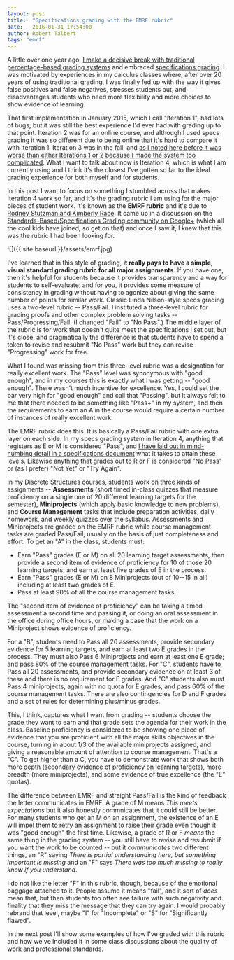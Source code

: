 ```yaml
---
layout: post
title:  "Specifications grading with the EMRF rubric"
date:   2016-01-31 17:54:00   
author: Robert Talbert
tags: "emrf"
---
```


A little over one year ago, [I make a decisive break with traditional percentage-based grading systems](http://chronicle.com/blognetwork/castingoutnines/2015/01/19/putting-specs-grading-to-work/) and embraced [specifications grading](https://www.utimes.pitt.edu/?p=30598). I was motivated by experiences in my calculus classes where, after over 20 years of using traditional grading, I was finally fed up with the way it gives false positives and false negatives, stresses students out, and disadvantages students who need more flexibility and more choices to show evidence of learning. 

That first implementation in January 2015, which I call "Iteration 1", had lots of bugs, but it was still the best experience I'd ever had with grading up to that point. Iteration 2 was for an online course, and although I used specs grading it was so different due to being online that it's hard to compare it with Iteration 1. Iteration 3 was in the fall, and [as I noted here before it was worse than either Iterations 1 or 2 because I made the system too complicated](http://rtalbert.org/blog/2015/grading-simplicity-and-complexity/). What I want to talk about now is Iteration 4, which is what I am currently using and I think it's the closest I've gotten so far to the ideal grading experience for both myself and for students. 

In this post I want to focus on something I stumbled across that makes Iteration 4 work so far, and it's the grading rubric I am using for the major pieces of student work. It's known as the __EMRF rubric__ and it's due to [Rodney Stutzman and Kimberly Race](http://eric.ed.gov/?id=EJ717675). It came up in a discussion on the [Standards-Based/Specifications Grading community on Google+](https://plus.google.com/communities/117099673102877564377) (which all the cool kids have joined, so get on that) and once I saw it, I knew that this was the rubric I had been looking for. 

![]({{ site.baseurl }}/assets/emrf.jpg)

I've learned that in this style of grading, __it really pays to have a simple, visual standard grading rubric for all major assignments.__ If you have one, then it's helpful for students because it provides transparency and a way for students to self-evaluate; and for you, it provides some measure of consistency in grading without having to agonize about giving the same number of points for similar work. Classic Linda Nilson-style specs grading uses a two-level rubric -- Pass/Fail. I instituted a three-level rubric for grading proofs and other complex problem solving tasks -- Pass/Progressing/Fail. (I changed "Fail" to "No Pass".) The middle layer of the rubric is for work that doesn't quite meet the specifications I set out, but it's close, and pragmatically the difference is that students have to spend a token to revise and resubmit "No Pass" work but they can revise "Progressing" work for free. 

What I found was missing from this three-level rubric was a designation for really excellent work. The "Pass" level was synonymous with "good enough", and in my courses this is exactly what I was getting -- "good enough". There wasn't much incentive for excellence. Yes, I could set the bar very high for "good enough" and call that "Passing", but it always felt to me that there needed to be something like "Pass+" in my system, and then the requirements to earn an A in the course would require a certain number of instances of really excellent work. 

The EMRF rubric does this. It is basically a Pass/Fail rubric with one extra layer on each side. In my specs grading system in Iteration 4, anything that registers as E or M is considered "Pass", and [I have laid out in mind-numbing detail in a specifications document](https://gist.github.com/RobertTalbert/641c29bd9f3fc60cba93) what it takes to attain these levels. Likewise anything that grades out to R or F is considered "No Pass" or (as I prefer) "Not Yet" or "Try Again". 

In my Discrete Structures courses, students work on three kinds of assignments -- __Assessments__ (short timed in-class quizzes that measure proficiency on a single one of 20 different learning targets for the semester), __Miniprojects__ (which apply basic knowledge to new problems), and __Course Management__ tasks that include preparation activities, daily homework, and weekly quizzes over the syllabus. Assessments and Miniprojects are graded on the EMRF rubric while course management tasks are graded Pass/Fail, usually on the basis of just completeness and effort. To get an "A" in the class, students must: 

+ Earn "Pass" grades (E or M) on all 20 learning target assessments, then provide a second item of evidence of proficiency for 10 of those 20 learning targets, and earn at least five grades of E in the process. 
+ Earn "Pass" grades (E or M) on 8 Miniprojects (out of 10--15 in all) including at least two grades of E. 
+ Pass at least 90% of all the course management tasks. 

The "second item of evidence of proficiency" can be taking a timed assessment a second time and passing it, or doing an oral assessment in the office during office hours, or making a case that the work on a Miniproject shows evidence of proficiency. 

For a "B", students need to Pass all 20 assessments, provide secondary evidence for 5 learning targets, and earn at least two E grades in the process. They must also Pass 6 Miniprojects and earn at least one E grade; and pass 80% of the course management tasks. For "C", students have to Pass all 20 assessments, and provide secondary evidence on at least 3 of these and there is no requirement for E grades. And "C" students also must Pass 4 miniprojects, again with no quota for E grades, and pass 60% of the course management tasks. There are also contingencies for D and F grades and a set of rules for determining plus/minus grades. 

This, I think, captures what I want from grading -- students choose the grade they want to earn and that grade sets the agenda for their work in the class. Baseline proficiency is considered to be showing one piece of evidence that you are proficient with all the major skills objectives in the course, turning in about 1/3 of the available miniprojects assigned, and giving a reasonable amount of attention to course management. That's a "C". To get higher than a C, you have to demonstrate work that shows both more depth (secondary evidence of proficiency on learning targets), more breadth (more miniprojects), and some evidence of true excellence (the "E" quotas). 

The difference between EMRF and straight Pass/Fail is the kind of feedback the letter communicates in EMRF. A grade of M means _This meets expectations_ but it also honestly commnicates that it could still be better. For many students who get an M on an assignment, the existence of an E will impel them to retry an assignment to raise their grade even though it was "good enough" the first time. Likewise, a grade of R or F _means_ the same thing in the grading system -- you still have to revise and resubmit if you want the work to be counted -- but it _communicates_ two different things, an "R" saying _There is partial understanding here, but something important is missing_ and an "F" says _There was too much missing to really know if you understand_. 

I do not like the letter "F" in this rubric, though, because of the emotional baggage attached to it. People assume it means "fail", and it sort of _does_ mean that, but then students too often see failure with such negativity and finality that they miss the message that they can try again. I would probably rebrand that level, maybe "I" for "Incomplete" or "S" for "Significantly flawed". 

In the next post I'll show some examples of how I've graded with this rubric and how we've included it in some class discussions about the quality of work and professional standards. 